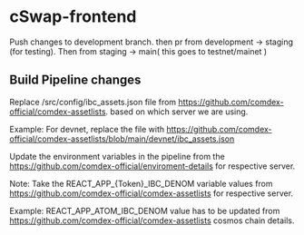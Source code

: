 # cSwap-frontend

Push changes to development branch. then pr from development -> staging (for testing). Then from staging -> main( this goes to testnet/mainet )

## Build Pipeline changes

Replace /src/config/ibc_assets.json file from https://github.com/comdex-official/comdex-assetlists. based on which server we are using.

Example: For devnet, replace the file with https://github.com/comdex-official/comdex-assetlists/blob/main/devnet/ibc_assets.json

Update the environment variables in the pipeline from the https://github.com/comdex-official/enviroment-details for respective server.

Note: Take the REACT_APP_{Token}_IBC_DENOM variable values from  https://github.com/comdex-official/comdex-assetlists for respective server.

Example: REACT_APP_ATOM_IBC_DENOM value has to be updated from https://github.com/comdex-official/comdex-assetlists cosmos chain details.
    